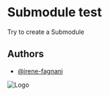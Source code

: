 # Submodule test
Try to create a Submodule


## Authors

- [@irene-fagnani](https://www.github.com/irene-fagnani)


![Logo](https://upload.wikimedia.org/wikipedia/it/b/be/Logo_Politecnico_Milano.png)

